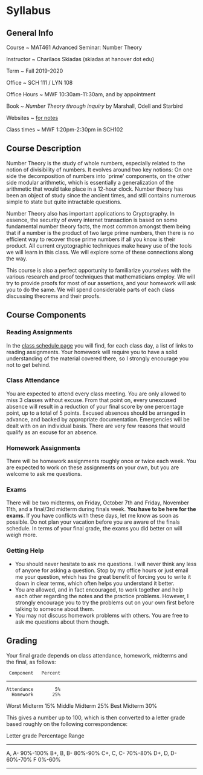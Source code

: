 # Syllabus

## General Info

Course
  ~ MAT461 Advanced Seminar: Number Theory

Instructor
  ~ Charilaos Skiadas (skiadas at hanover dot edu)

Term
  ~ Fall 2019-2020

Office
  ~ SCH 111 / LYN 108

Office Hours
  ~ MWF 10:30am-11:30am, and by appointment

Book
  ~ *Number Theory through inquiry* by Marshall, Odell and Starbird

Websites
  ~ [for notes](skiadas.github.io/AdvancedSeminarNumberTheoryCourse/)

Class times
  ~ MWF 1:20pm-2:30pm in SCH102

## Course Description

Number Theory is the study of whole numbers, especially related to the notion of divisibility of numbers. It evolves around two key notions: On one side the decomposition of numbers into `prime' components, on the other side modular arithmetic, which is essentially a generalization of the arithmetic that would take place in a 12-hour clock. Number theory has been an object of study since the ancient times, and still contains numerous simple to state but quite intractable questions.

Number Theory also has important applications to Cryptography. In essence, the security of every internet transaction is based on some fundamental number theory facts, the most common amongst them being that if a number is the product of two large prime numbers, then there is no efficient way to recover those prime numbers if all you know is their product. All current cryptographic techniques make heavy use of the tools we will learn in this class. We will explore some of these connections along the way.

This course is also a perfect opportunity to familiarize yourselves with the various research and proof techniques that mathematicians employ. We will try to provide proofs for most of our assertions, and your homework will ask you to do the same. We will spend considerable parts of each class discussing theorems and their proofs.

## Course Components

### Reading Assignments

In the [class schedule page](skiadas.github.io/NumberTheoryCourse/site/schedule.html) you will find, for each class day, a list of links to reading assignments. Your homework will require you to have a solid understanding of the material covered there, so I strongly encourage you not to get behind.

### Class Attendance

You are expected to attend every class meeting. You are only allowed to miss 3 classes without excuse. From that point on, every unexcused absence will result in a reduction of your final score by one percentage point, up to a total of 5 points. Excused absences should be arranged in advance, and backed by appropriate documentation. Emergencies will be dealt with on an individual basis. There are very few reasons that would qualify as an excuse for an absence.

### Homework Assignments

There will be homework assignments roughly once or twice each week. You are expected to work on these assignments on your own, but you are welcome to ask me questions.

### Exams

There will be two midterms, on Friday, October 7th and Friday, November 11th, and a final/3rd midterm during finals week. **You have to be here for the exams**. If you have conflicts with these days, let me know as soon as possible. Do not plan your vacation before you are aware of the finals schedule. In terms of your final grade, the exams you did better on will weigh more.

### Getting Help

- You should never hesitate to ask me questions. I will never think any less of anyone for asking a question. Stop by my office hours or just email me your question, which has the great benefit of forcing you to write it down in clear terms, which often helps you understand it better.
- You are allowed, and in fact encouraged, to work together and help each other regarding the notes and the practice problems. However, I strongly encourage you to try the problems out on your own first before talking to someone about them.
- You may not discuss homework problems with others. You are free to ask me questions about them though.

## Grading

Your final grade depends on class attendance, homework, midterms and the final, as follows:

     Component   Percent
--------------  --------
    Attendance        5%
      Homework       25%
 Worst Midterm       15%
Middle Midterm       25%
  Best Midterm       30%

This gives a number up to 100, which is then converted to a letter grade based roughly on the following correspondence:

 Letter grade     Percentage Range
--------------   -----------------
   A, A-                  90%-100%
   B+, B, B-               80%-90%
   C+, C, C-               70%-80%
   D+, D, D-               60%-70%
      F                     0%-60%
--------------   -----------------

